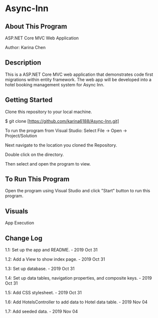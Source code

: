 # Async-Inn

## About This Program
ASP.NET Core MVC Web Application

Author: Karina Chen

## Description
This is a ASP.NET Core MVC web application that demonstrates code first migrations within entity framework. The web app will be developed into a hotel booking management system for Async Inn.

## Getting Started
Clone this repository to your local machine.

$ git clone [https://github.com/karina6188/Async-Inn.git]

To run the program from Visual Studio:
Select File -> Open -> Project/Solution

Next navigate to the location you cloned the Repository.

Double click on the directory.

Then select and open the program to view.

## To Run This Program
Open the program using Visual Studio and click "Start" button to run this program.

## Visuals

App Execution


## Change Log

1.1: Set up the app and README. - 2019 Oct 31

1.2: Add a View to show index page. - 2019 Oct 31

1.3: Set up database. - 2019 Oct 31

1.4: Set up data tables, navigation properties, and composite keys. - 2019 Oct 31

1.5: Add CSS stylesheet. - 2019 Oct 31

1.6: Add HotelsController to add data to Hotel data table. - 2019 Nov 04

1.7: Add seeded data. - 2019 Nov 04